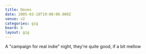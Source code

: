 ```yaml
---
title: Doves
date: 2005-03-10T19:00:00.000Z
venue: v2
categories: gig
board: 8
layout: gig
---
```

A "campaign for real indie" night, they're quite good, if a bit mellow